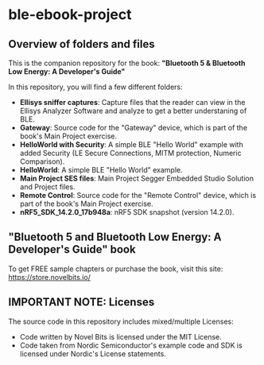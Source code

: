 # ble-ebook-project
## Overview of folders and files
This is the companion repository for the book: **"Bluetooth 5 &amp; Bluetooth Low Energy: A Developer's Guide"**

In this repository, you will find a few different folders:
- **Ellisys sniffer captures**: Capture files that the reader can view in the Ellisys Analyzer Software and analyze to get a better understaning of BLE.
- **Gateway**: Source code for the "Gateway" device, which is part of the book's Main Project exercise.
- **HelloWorld with Security**: A simple BLE "Hello World" example with added Security (LE Secure Connections, MITM protection, Numeric Comparison).
- **HelloWorld**: A simple BLE "Hello World" example.
- **Main Project SES files**: Main Project Segger Embedded Studio Solution and Project files.
- **Remote Control**: Source code for the "Remote Control" device, which is part of the book's Main Project exercise.
- **nRF5_SDK_14.2.0_17b948a**: nRF5 SDK snapshot (version 14.2.0).

## "Bluetooth 5 and Bluetooth Low Energy: A Developer's Guide" book
To get FREE sample chapters or purchase the book, visit this site: https://store.novelbits.io/

## IMPORTANT NOTE: Licenses
The source code in this repository includes mixed/multiple Licenses:
- Code written by Novel Bits is licensed under the MIT License.
- Code taken from Nordic Semiconductor's example code and SDK is licensed under Nordic's License statements.
